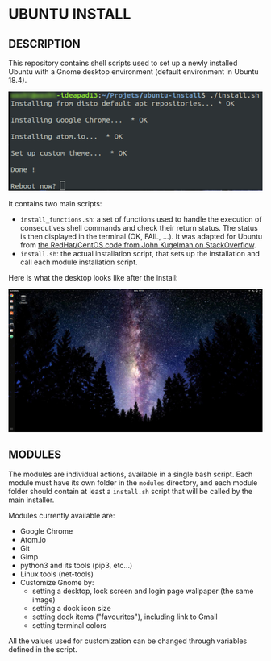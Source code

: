 # UBUNTU INSTALL


## DESCRIPTION
This repository contains shell scripts used to set up a newly installed Ubuntu with a Gnome desktop environment (default environment in Ubuntu 18.4).


![Install Screenshot](docs/screenshot.png)

It contains two main scripts:
*  `install_functions.sh`: a set of functions used to handle the execution of consecutives shell commands and check their return status. The status is then displayed in the terminal (OK, FAIL, ...).
It was adapted for Ubuntu from [the RedHat/CentOS code from John Kugelman on StackOverflow](https://stackoverflow.com/a/5196220).
* `install.sh`: the actual installation script, that sets up the installation and call each module installation script.

Here is what the desktop looks like after the install:

![Desktop after install](docs/desktop.png)

## MODULES

The modules are individual actions, available in a single bash script. Each module must have its own folder in the `modules` directory, and each module folder should contain at least a `install.sh` script that will be called by the main installer.

Modules currently available are:

* Google Chrome
* Atom.io
* Git
* Gimp
* python3 and its tools (pip3, etc...)
* Linux tools (net-tools)
* Customize Gnome by:
  * setting a desktop, lock screen and login page wallpaper (the same image)
  * setting a dock icon size
  * setting dock items ("favourites"), including link to Gmail
  * setting terminal colors

All the values used for customization can be changed through variables defined in the script.
